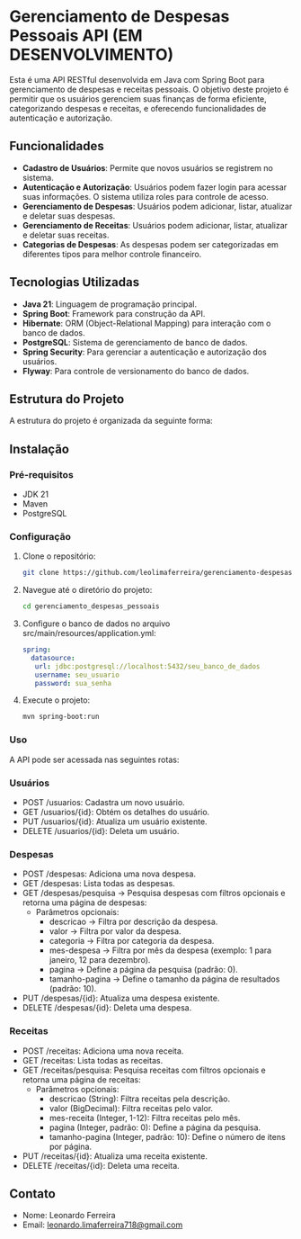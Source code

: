 # Gerenciamento de Despesas Pessoais API (EM DESENVOLVIMENTO)

Esta é uma API RESTful desenvolvida em Java com Spring Boot para gerenciamento de despesas e receitas pessoais. O objetivo deste projeto é permitir que os usuários gerenciem suas finanças de forma eficiente, categorizando despesas e receitas, e oferecendo funcionalidades de autenticação e autorização.

## Funcionalidades

- **Cadastro de Usuários**: Permite que novos usuários se registrem no sistema.
- **Autenticação e Autorização**: Usuários podem fazer login para acessar suas informações. O sistema utiliza roles para controle de acesso.
- **Gerenciamento de Despesas**: Usuários podem adicionar, listar, atualizar e deletar suas despesas.
- **Gerenciamento de Receitas**: Usuários podem adicionar, listar, atualizar e deletar suas receitas.
- **Categorias de Despesas**: As despesas podem ser categorizadas em diferentes tipos para melhor controle financeiro.

## Tecnologias Utilizadas

- **Java 21**: Linguagem de programação principal.
- **Spring Boot**: Framework para construção da API.
- **Hibernate**: ORM (Object-Relational Mapping) para interação com o banco de dados.
- **PostgreSQL**: Sistema de gerenciamento de banco de dados.
- **Spring Security**: Para gerenciar a autenticação e autorização dos usuários.
- **Flyway**: Para controle de versionamento do banco de dados.

## Estrutura do Projeto

A estrutura do projeto é organizada da seguinte forma:


## Instalação

### Pré-requisitos

- JDK 21
- Maven
- PostgreSQL

### Configuração

1. Clone o repositório:
   ```bash
   git clone https://github.com/leolimaferreira/gerenciamento-despesas-pessoais.git
   ```
2. Navegue até o diretório do projeto:
   ```bash
   cd gerenciamento_despesas_pessoais
   ```
3. Configure o banco de dados no arquivo src/main/resources/application.yml:
   ```yml
   spring:
     datasource:
      url: jdbc:postgresql://localhost:5432/seu_banco_de_dados
      username: seu_usuario
      password: sua_senha
   ```
4. Execute o projeto:
   ```bash
   mvn spring-boot:run
   ```

### Uso
A API pode ser acessada nas seguintes rotas:

### Usuários

- POST /usuarios: Cadastra um novo usuário.
- GET /usuarios/{id}: Obtém os detalhes do usuário.
- PUT /usuarios/{id}: Atualiza um usuário existente.
- DELETE /usuarios/{id}: Deleta um usuário.

### Despesas

- POST /despesas: Adiciona uma nova despesa.
- GET /despesas: Lista todas as despesas.
- GET /despesas/pesquisa → Pesquisa despesas com filtros opcionais e retorna uma página de despesas:
  - Parâmetros opcionais:
      - descricao → Filtra por descrição da despesa.
      - valor → Filtra por valor da despesa.
      - categoria → Filtra por categoria da despesa.
      - mes-despesa → Filtra por mês da despesa (exemplo: 1 para janeiro, 12 para dezembro).
      - pagina → Define a página da pesquisa (padrão: 0).
      - tamanho-pagina → Define o tamanho da página de resultados (padrão: 10).
- PUT /despesas/{id}: Atualiza uma despesa existente.
- DELETE /despesas/{id}: Deleta uma despesa.

### Receitas

- POST /receitas: Adiciona uma nova receita.
- GET /receitas: Lista todas as receitas.
- GET /receitas/pesquisa: Pesquisa receitas com filtros opcionais e retorna uma página de receitas:
   - Parâmetros opcionais:
      - descricao (String): Filtra receitas pela descrição.
      - valor (BigDecimal): Filtra receitas pelo valor.
      - mes-receita (Integer, 1-12): Filtra receitas pelo mês.
      - pagina (Integer, padrão: 0): Define a página da pesquisa.
      - tamanho-pagina (Integer, padrão: 10): Define o número de itens por página.
- PUT /receitas/{id}: Atualiza uma receita existente.
- DELETE /receitas/{id}: Deleta uma receita.

## Contato
- Nome: Leonardo Ferreira
- Email: leonardo.limaferreira718@gmail.com

